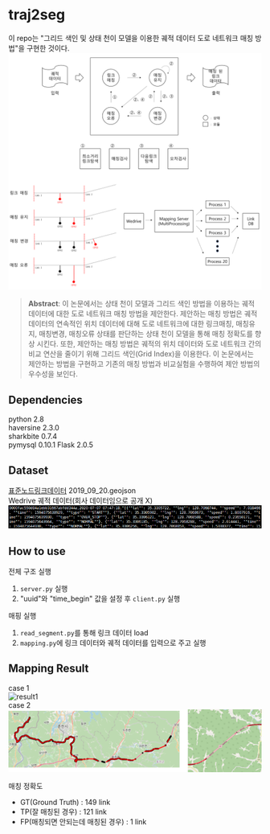# traj2seg
이 repo는 "그리드 색인 및 상태 천이 모델을 이용한 궤적 데이터 도로 네트워크 매칭 방법"을 구현한 것이다.  
![mapping](image/mapping.png)
> **Abstract**: 이 논문에서는 상태 천이 모델과 그리드 색인 방법을 이용하는 궤적 데이터에 대한 도로 네트워크 매칭 방법을 제안한다. 제안하는 매칭 방법은 궤적 데이터의 연속적인 위치 데이터에 대해 도로 네트워크에 대한 링크매칭, 매칭유지, 매칭변경, 매칭오류 상태를 판단하는 상태 천이 모델을 통해 매칭 정확도를 향상 시킨다. 또한, 제안하는 매칭 방법은 궤적의 위치 데이터와 도로 네트워크 간의 비교 연산을 줄이기 위해 그리드 색인(Grid Index)을 이용한다. 이 논문에서는 제안하는 방법을 구현하고 기존의 매칭 방법과 비교실험을 수행하여 제안 방법의 우수성을 보인다.

## Dependencies
python 2.8  
haversine 2.3.0  
sharkbite 0.7.4  
pymysql 0.10.1
Flask 2.0.5  

## Dataset
[표준노드링크데이터](https://www.its.go.kr/nodelink/nodelinkRef) 2019_09_20.geojson  
Wedrive 궤적 데이터(회사 데이터임으로 공개 X)
![traj](image/traj.png)

## How to use
  
전체 구조 실행  
1. `server.py` 실행
2. "uuid"와 "time_begin" 값을 설정 후 `client.py` 실행
  
매핑 실행  
1. `read_segment.py`를 통해 링크 데이터 load
2. `mapping.py`에 링크 데이터와 궤적 데이터를 입력으로 주고 실행

## Mapping Result
case 1  
![result1](image/result_1.png)  
case 2  
![result2](image/result_2.png)  

매칭 정확도  
- GT(Ground Truth) : 149 link
- TP(잘 매칭된 경우) : 121 link
- FP(매칭되면 안되는데 매칭된 경우) : 1 link
